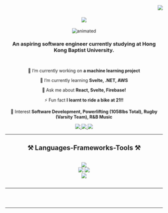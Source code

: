 <img align="right" src="https://visitor-badge.laobi.icu/badge?page_id=cdfelixj.cdfelixj" />



<h1 align="center">
    <img src="https://readme-typing-svg.herokuapp.com/?font=Righteous&size=35&center=true&vCenter=true&width=500&height=70&duration=2000&lines=Hello+There!+👋;+I'm+Felix+Pangestu!;" />
</h1>

<p align="center">
  <img src="https://github.com/user-attachments/assets/837d4b81-784d-4037-a7d3-57968f278002" alt="animated" />
</p>

<h3 align="center">An aspiring software engineer currently studying at Hong Kong Baptist University.</h3>

<br/>

<div align="center">
 
 🔭 I’m currently working on **a machine learning project**
 
 🌱 I’m currently learning **Svelte, .NET, AWS**

 💬 Ask me about **React, Svelte, Firebase!**

 ⚡ Fun fact **I learnt to ride a bike at 21!!**
 
 🎈 Interest **Software Development, Powerlifting (1058lbs Total), Rugby (Varsity Team), R&B Music**

 </div>
 
<div align="center"> 
  <a href="mailto:cd.felixj@gmail.com">
    <img src="https://img.shields.io/badge/Gmail-333333?style=for-the-badge&logo=gmail&logoColor=red" />
  </a>
  <a href="https://www.linkedin.com/in/jfelixpangestu/" target="_blank">
    <img src="https://img.shields.io/badge/LinkedIn-0077B5?style=for-the-badge&logo=linkedin&logoColor=white" target="_blank" />
  </a>
  <a href="https://cdfelixj.netlify.app/" target="_blank">
     <img src="https://img.shields.io/badge/Portfolio-FF5722?style=for-the-badge&logo=todoist&logoColor=white" target="_blank" /> <!-- sqlite, safari, google-chrome are other good icon options -->
  </a>
</div>

 <hr/>
 
<h2 align="center">⚒️ Languages-Frameworks-Tools ⚒️</h2>
<br/>
<div align="center">
    <img src="https://skillicons.dev/icons?i=python,c,cs,java,c,r" /><br>
    <img src="https://skillicons.dev/icons?i=react,bootstrap,svelte,nextjs,html,css,js,ts,nodejs,express,flask tailwind,dotnet" />
    <img src="https://skillicons.dev/icons?i=aws,azure,firebase,mongodb,mysql" /><br>
    <img src="https://skillicons.dev/icons?i=vscode,visualstudio,github,git ps,tailwind,r" />
</div>

<br/>
<hr/>


<br/><br/>

<hr/>

<br/>

<br/>
